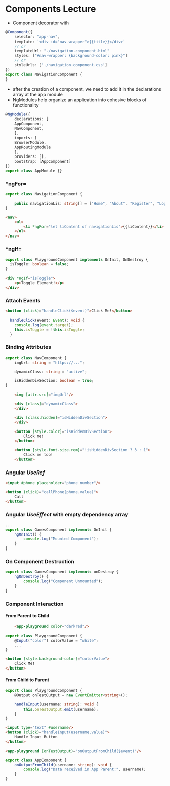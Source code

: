 
# Components Lecture

- Component decorator with 
```typescript
@Component({
	selector: "app-nav",
	template: `<div id="nav-wrapper">{{title}}</div>`
	// or
	templateUrl: "./navigation.component.html"
	styles: ["#nav-wrapper: {background-color: pink}"]
	// or
	styleUrls: ['./navigation.component.css']
})
export class NavigationComponent {
}
```

- after the creation of a component, we need to add it in the declarations array at the app module
- NgModules help organize an application into cohesive blocks of functionality

```typescript
@NgModule({
	declarations: [
	AppComponent,
	NavComponent,
	],
	imports: [
	BrowserModule,
	AppRoutingModule
	],
	providers: [],
	bootstrap: [AppComponent]
})
export class AppModule {}
```

### \*ngFor=
```typescript
export class NavigationComponent {

    public navigationLis: string[] = ["Home", "About", "Register", "Login"]
}
```
```html
<nav>
    <ul>
        <li *ngFor="let liContent of navigationLis">{{liContent}}</li>
    </ul>
</nav>
```

### \*ngIf=
```typescript
export class PlaygroundComponent implements OnInit, OnDestroy {
  isToggle: boolean = false;
}
```
```html
<div *ngIf="isToggle">
    <p>Toggle Element!</p>
</div>
```

### Attach Events
```html
<button (click)="handleClick($event)">Click Me!</button>
```
```typescript
  handleClick(event: Event): void {
    console.log(event.target);
    this.isToggle = !this.isToggle;
  }
```

### Binding Attributes
```typescript
export class NavComponent {
	imgUrl: string = "https://...";

	dynamicClass: string = "active";

	isHiddenDivSection: boolean = true;
}
```
```html
	<img [attr.src]="imgUrl"/>

	<div [class]="dynamicClass">
	</div>

	<div [class.hidden]="isHiddenDivSection">
	</div>

	<button [style.color]="isHiddenDivSection">
		Click me!
	</button>

	<button [style.font-size.rem]="!isHiddenDivSection ? 3 : 1">
		Click me too!
	</button>

```

### Angular *UseRef*
```html
<input #phone placeholder="phone number"/>

<button (click)="callPhone(phone.value)">
	Call
</button>
```

### Angular *UseEffect* with empty dependency array
```typescript
...
export class GamesComponent implements OnInit {
	ngOnInit() {
		console.log("Mounted Component");
	}
}
```

### On Component Destruction
```typescript
export class GamesComponent implements onDestroy {
	ngOnDestroy() {
		console.log("Component Unmounted");
	}
}
```

### Component Interaction

#### From Parent to Child
```html
	<app-playground color="darkred"/>
```
```typescript
export class PlaygroundComponent {
	@Input("color") colorValue = "white";
	...
}
```
```html
<button [style.background-color]="colorValue">
	Click Me!
</button>
```


#### From Child to Parent
```typescript
export class PlaygroundComponent {
	@Output onTestOutput = new EventEmitter<string>();

	handleInput(username: string): void {
		this.onTestOutput.emit(username);
	}
}
```
```html
<input type="text" #username/>
<button (click)="handleInput(username.value)">
	Handle Input Button
</button>
```
```html
<app-playground (onTestOutput)="onOutputFromChild($event)"/>
```
```typescript
export class AppComponent {
	onOutputFromChild(username: string): void {
		console.log("Data received in App Parent:", username);
	}
}
```
